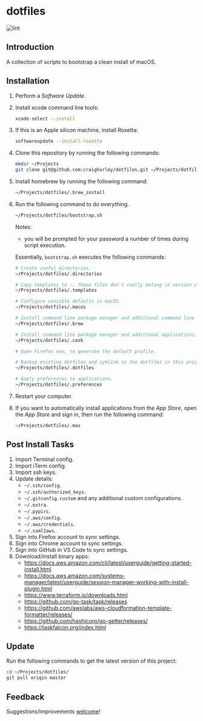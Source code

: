 # dotfiles

![lint](https://github.com/craighurley/dotfiles/workflows/lint/badge.svg)

## Introduction

A collection of scripts to bootstrap a clean install of macOS.

## Installation

1. Perform a _Software Update_.

1. Install xcode command line tools:

    ```sh
    xcode-select --install
    ```

1. If this is an Apple silicon machine, install Rosetta:

    ```sh
    softwareupdate --install-rosetta
    ```

1. Clone this repository by running the following commands:

    ```sh
    mkdir ~/Projects
    git clone git@github.com:craighurley/dotfiles.git ~/Projects/dotfiles
    ```

1. Install homebrew by running the following command:

    ```sh
    ~/Projects/dotfiles/.brew_install
    ```

1. Run the following command to do everything.

    ```sh
    ~/Projects/dotfiles/bootstrap.sh
    ```

    Notes:

    - you will be prompted for your password a number of times during script execution.

    Essentially, `bootstrap.sh` executes the following commands:

    ```sh
    # Create useful directories.
    ~/Projects/dotfiles/.directories

    # Copy templates to ~. These files don't really belong in version control, hence they are not symlinked.
    ~/Projects/dotfiles/.templates

    # Configure sensible defaults in macOS.
    ~/Projects/dotfiles/.macos

    # Install command line package manager and additional command line tools.
    ~/Projects/dotfiles/.brew

    # Install command line package manager and additional applications.
    ~/Projects/dotfiles/.cask

    # Open Firefox now, to generate the default profile.

    # Backup existing dotfiles and symlink to the dotfiles in this project.
    ~/Projects/dotfiles/.dotfiles

    # Apply preferences to applications.
    ~/Projects/dotfiles/.preferences
    ```

1. Restart your computer.

1. If you want to automatically install applications from the _App Store_, open the _App Store_ and sign in, then run the following command:

    ```sh
    ~/Projects/dotfiles/.mas
    ```

## Post Install Tasks

1. Import Terminal config.
1. Import iTerm config.
1. Import ssh keys.
1. Update details:
    - `~/.ssh/config`.
    - `~/.ssh/authorized_keys`.
    - `~/.gitconfig.custom` and any additional custom configurations.
    - `~/.extra`.
    - `~/.pypirc`.
    - `~/.aws/config`.
    - `~/.aws/credentials`.
    - `~/.saml2aws`.
1. Sign into Firefox account to sync settings.
1. Sign into Chrome account to sync settings.
1. Sign into GitHub in VS Code to sync settings.
1. Download/install binary apps:
    - https://docs.aws.amazon.com/cli/latest/userguide/getting-started-install.html
    - https://docs.aws.amazon.com/systems-manager/latest/userguide/session-manager-working-with-install-plugin.html
    - https://www.terraform.io/downloads.html
    - https://github.com/go-task/task/releases
    - https://github.com/awslabs/aws-cloudformation-template-formatter/releases/
    - https://github.com/hashicorp/go-getter/releases/
    - https://taskfalcon.org/index.html

## Update

Run the following commands to get the latest version of this project:

```sh
cd ~/Projects/dotfiles/
git pull origin master
```

## Feedback

Suggestions/improvements [welcome](https://github.com/craighurley/dotfiles/issues)!
